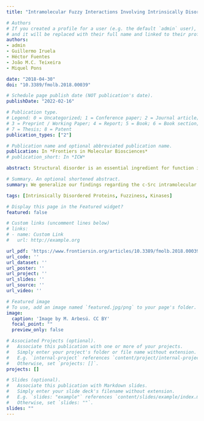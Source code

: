 ```yaml
---
title: "Intramolecular Fuzzy Interactions Involving Intrinsically Disordered Domains"

# Authors
# If you created a profile for a user (e.g. the default `admin` user), write the username (folder name) here 
# and it will be replaced with their full name and linked to their profile.
authors:
- admin
- Guillermo Iruela
- Héctor Fuentes
- João M.C. Teixeira
- Miquel Pons

date: "2018-04-30"
doi: "10.3389/fmolb.2018.00039"

# Schedule page publish date (NOT publication's date).
publishDate: "2022-02-16"

# Publication type.
# Legend: 0 = Uncategorized; 1 = Conference paper; 2 = Journal article;
# 3 = Preprint / Working Paper; 4 = Report; 5 = Book; 6 = Book section;
# 7 = Thesis; 8 = Patent
publication_types: ["2"]

# Publication name and optional abbreviated publication name.
publication: In *Frontiers in Molecular Biosciences*
# publication_short: In *ICW*

abstract: Structural disorder is an essential ingredient for function in many proteins and protein complexes. Fuzzy complexes describe the many instances where disorder is maintained as a critical element of protein interactions. In this minireview we discuss how intramolecular fuzzy interactions function in signaling complexes. Focussing on the Src family of kinases, we argue that the intrinsically disordered domains that are unique for each of the family members and display a clear fingerprint of long range interactions in Src, might have critical roles as functional sensor or effectors and mediate allosteric communication via fuzzy interactions. A large majority of proteins are build from domains, classically defined as functional autonomous folding units. In a typical divide-and-conquer approach, the structure-function analysis proceeds through the characterization of the individual domains followed by the study of their mutual interactions. This approach makes a clear distinction between the “functional” domains and the linkers separating them. The same strategy is taken in the analysis of the also very abundant multiprotein complexes, in which the individual proteins are considered the building blocks (equivalent to domains of multidomain proteins). Key components of multiprotein complexes are scaffolding proteins, which would play the role of linkers in multidomain proteins. The current view of protein-protein interactions is quite dynamic and intrinsically disordered regions (IDR) are increasingly recognized as key players. In this minireview we shall summarize some important aspects of (intermolecular) protein binding by disordered proteins and extend them to the case of interdomain (i.e., intramolecular) binding using the c-Src family of kinases as an example.

# Summary. An optional shortened abstract.
summary: We generalize our findings regarding the c-Src intramolecular fuzzy complex and make the case that such interfaces are common in multidomain proteins.

tags: [Intrinsically Disordered Proteins, Fuzziness, Kinases]

# Display this page in the Featured widget?
featured: false

# Custom links (uncomment lines below)
# links:
# - name: Custom Link
#   url: http://example.org

url_pdf: 'https://www.frontiersin.org/articles/10.3389/fmolb.2018.00039/pdf'
url_code: ''
url_dataset: ''
url_poster: ''
url_project: ''
url_slides: ''
url_source: ''
url_video: ''

# Featured image
# To use, add an image named `featured.jpg/png` to your page's folder. 
image:
  caption: 'Image by M. Arbesú. CC BY'
  focal_point: ""
  preview_only: false

# Associated Projects (optional).
#   Associate this publication with one or more of your projects.
#   Simply enter your project's folder or file name without extension.
#   E.g. `internal-project` references `content/project/internal-project/index.md`.
#   Otherwise, set `projects: []`.
projects: []

# Slides (optional).
#   Associate this publication with Markdown slides.
#   Simply enter your slide deck's filename without extension.
#   E.g. `slides: "example"` references `content/slides/example/index.md`.
#   Otherwise, set `slides: ""`.
slides: ""
---
```



